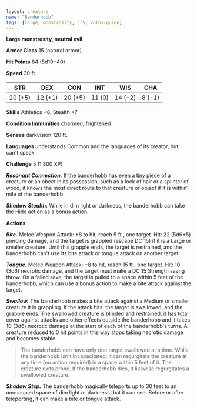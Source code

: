 ```yaml
---
layout: creature
name: "Banderhobb"
tags: [large, monstrosity, cr5, volos-guide]
---
```


**Large monstrosity, neutral evil**

**Armor Class** 15 (natural armor)

**Hit Points** 84 (8d10+40)

**Speed** 30 ft.

|   STR   |   DEX   |   CON   |   INT   |   WIS   |   CHA   |
|:-----:|:-----:|:-----:|:-----:|:-----:|:-----:|
| 20 (+5) | 12 (+1) | 20 (+5) | 11 (0) | 14 (+2) | 8 (-1) |

**Skills** Athletics +8, Stealth +7

**Condition Immunities** charmed, frightened

**Senses** darkvision 120 ft.

**Languages** understands Common and the languages of its creator, but can't speak

**Challenge** 5 (1,800 XP)

***Resonant Connection.*** If the banderhobb has even a tiny piece of a creature or an obect in its possession, such as a lock of hair or a splinter of wood, it knows the most direct route to that creature or object if it is within1 mile of the banderhobb.

***Shadow Stealth.*** While in dim light or darkness, the banderhobb can take the Hide action as a bonus action.

**Actions**

***Bite.*** Melee Weapon Attack: +8 to hit, reach 5 ft., one target. Hit: 22 (5d6+5) piercing damage, and the target is grappled (escape DC 15) if it is a Large or smaller creature. Until this grapple ends, the target is restrained, and the banderhobb can't use its bite attack or tongue attack on another target.

***Tongue.*** Melee Weapon Attack: +8 to hit, reach 15 ft., one target. Hit: 10 (3d6) necrotic damage, and the target must make a DC 15 Strength savng throw. On a failed save, the target is pulled to a space within 5 feet of the banderhobb, which can use a bonus action to make a bite attack against the target.

***Swallow.*** The banderhobb makes a bite attack against a Medium or smaller creature it is grappling. If the attack hits, the target is swallowed, and the grapple ends. The swallowed creature is blinded and restrained, it has total cover against attacks and other effects outside the banderhobb and it takes 10 (3d6) necrotic damage at the start of each of the banderhobb's turns. A creature reduced to 0 hit points in this way stops taking necrotic damage and becomes stable.

> The banderhobb can have only one target swallowed at a time. While the banderhobb isn't incapacitated, it can regurgitate the creature at any time (no action required) in a space within 5 feet of it. The creature exits prone. If the banderhobb dies, it likewise regurgitates a swallowed creature.

***Shadow Step.*** The banderhobb magically teleports up to 30 feet to an unoccupied space of dim light or darkness that it can see. Before or after teleporting, it can make a bite or tongue attack.

